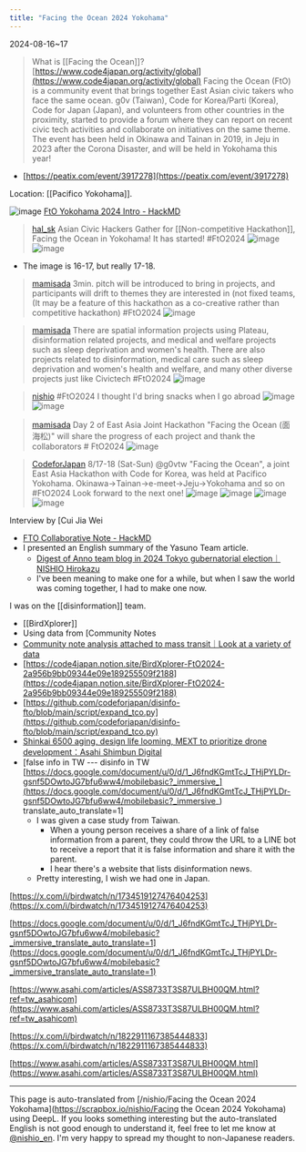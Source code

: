 ```yaml
---
title: "Facing the Ocean 2024 Yokohama"
---
```


2024-08-16~17
> What is [[Facing the Ocean]]?
> [https://www.code4japan.org/activity/global](https://www.code4japan.org/activity/global)
> Facing the Ocean (FtO) is a community event that brings together East Asian civic takers who face the same ocean.
>  g0v (Taiwan), Code for Korea/Parti (Korea), Code for Japan (Japan), and volunteers from other countries in the proximity, started to provide a forum where they can report on recent civic tech activities and collaborate on initiatives on the same theme.
>  The event has been held in Okinawa and Tainan in 2019, in Jeju in 2023 after the Corona Disaster, and will be held in Yokohama this year!
- [https://peatix.com/event/3917278](https://peatix.com/event/3917278)

Location: [[Pacifico Yokohama]].

![image](https://gyazo.com/114b03e66d79c7898611dcd6e24d3141/thumb/1000)
[FtO Yokohama 2024 Intro - HackMD](https://g0v.hackmd.io/@fto/book/%2FVCTm63nQQl6Rh3r_yKjmbw?type=book)

> [hal_sk](https://x.com/hal_sk/status/1824626743698919809) Asian Civic Hackers Gather for [[Non-competitive Hackathon]], Facing the Ocean in Yokohama! It has started!
>  #FtO2024
>  ![image](https://pbs.twimg.com/media/GVJgO7eaEAE3LHj?format=jpg&name=900x900#.png) ![image](https://pbs.twimg.com/media/GVJgO7bbsAAlvR7?format=jpg&name=900x900#.png)
- The image is 16-17, but really 17-18.

> [mamisada](https://x.com/mamisada/status/1824628043044016335) 3min. pitch will be introduced to bring in projects, and participants will drift to themes they are interested in (not fixed teams, (It may be a feature of this hackathon as a co-creative rather than competitive hackathon) #FtO2024
>  ![image](https://pbs.twimg.com/media/GVJhiGCbYAAS-Is?format=jpg&name=medium#.png)

> [mamisada](https://x.com/mamisada/status/1824631494192795952) There are spatial information projects using Plateau, disinformation related projects, and medical and welfare projects such as sleep deprivation and women's health. There are also projects related to disinformation, medical care such as sleep deprivation and women's health and welfare, and many other diverse projects just like Civictech #FtO2024
>  ![image](https://pbs.twimg.com/media/GVJkqpQaEAUmP1J?format=jpg&name=medium#.png)

> [nishio](https://x.com/nishio/status/1824970324171165834) #FtO2024 I thought I'd bring snacks when I go abroad
>  ![image](https://pbs.twimg.com/media/GVOYWHhacAARhMI?format=jpg&name=900x900#.png) ![image](https://pbs.twimg.com/media/GVOYWHdaMAA5iI2?format=jpg&name=900x900#.png)

> [mamisada](https://x.com/mamisada/status/1825007905441296753) Day 2 of East Asia Joint Hackathon "Facing the Ocean (面海松)" will share the progress of each project and thank the collaborators # FtO2024
>  ![image](https://pbs.twimg.com/media/GVO7A9PaAAAQgzN?format=jpg&name=medium#.png)

> [CodeforJapan](https://x.com/CodeforJapan/status/1825014870817087988) 8/17-18 (Sat-Sun)
>  @g0vtw
>  "Facing the Ocean", a joint East Asia Hackathon with Code for Korea, was held at Pacifico Yokohama. Okinawa→Tainan→e-meet→Jeju→Yokohama and so on #FtO2024 Look forward to the next one!
>  ![image](https://pbs.twimg.com/media/GVO_X77bcAAd-m8?format=jpg&name=small#.png)
>  ![image](https://pbs.twimg.com/media/GVO_ftjaQAABhol?format=jpg&name=small#.png) ![image](https://pbs.twimg.com/media/GVPAPCLagAADlfU?format=jpg&name=small#.png) ![image](https://pbs.twimg.com/media/GVPAM2ObIAA5Bew?format=jpg&name=small#.png)

Interview by [Cui Jia Wei
- [FTO Collaborative Note - HackMD](https://g0v.hackmd.io/SiyDkrkQQXuEEczGlYS23A?view)
- I presented an English summary of the Yasuno Team article.
    - [Digest of Anno team blog in 2024 Tokyo gubernatorial election｜NISHIO Hirokazu](https://note.com/nishiohirokazu/n/n0c7805faabca)
    - I've been meaning to make one for a while, but when I saw the world was coming together, I had to make one now.

I was on the [[disinformation]] team.
- [[BirdXplorer]]
- Using data from [Community Notes
- [Community note analysis attached to mass transit｜Look at a variety of data](https://note.com/shioshio38/n/nf99e946ceed9)
- [https://code4japan.notion.site/BirdXplorer-FtO2024-2a956b9bb09344e09e189255509f2188](https://code4japan.notion.site/BirdXplorer-FtO2024-2a956b9bb09344e09e189255509f2188)
- [https://github.com/codeforjapan/disinfo-fto/blob/main/script/expand_tco.py](https://github.com/codeforjapan/disinfo-fto/blob/main/script/expand_tco.py)
- [Shinkai 6500 aging, design life looming, MEXT to prioritize drone development：Asahi Shimbun Digital](https://www.asahi.com/articles/ASS8733T3S87ULBH00QM.html)
- [false info in TW --- disinfo in TW [https://docs.google.com/document/u/0/d/1_J6fndKGmtTcJ_THjPYLDr-gsnf5DOwtoJG7bfu6ww4/mobilebasic?_immersive_](https://docs.google.com/document/u/0/d/1_J6fndKGmtTcJ_THjPYLDr-gsnf5DOwtoJG7bfu6ww4/mobilebasic?_immersive_) translate_auto_translate=1]
    - I was given a case study from Taiwan.
        - When a young person receives a share of a link of false information from a parent, they could throw the URL to a LINE bot to receive a report that it is false information and share it with the parent.
        - I hear there's a website that lists disinformation news.
    - Pretty interesting, I wish we had one in Japan.

[https://x.com/i/birdwatch/n/1734519127476404253](https://x.com/i/birdwatch/n/1734519127476404253)


[https://docs.google.com/document/u/0/d/1_J6fndKGmtTcJ_THjPYLDr-gsnf5DOwtoJG7bfu6ww4/mobilebasic?_immersive_translate_auto_translate=1](https://docs.google.com/document/u/0/d/1_J6fndKGmtTcJ_THjPYLDr-gsnf5DOwtoJG7bfu6ww4/mobilebasic?_immersive_translate_auto_translate=1)



[https://www.asahi.com/articles/ASS8733T3S87ULBH00QM.html?ref=tw_asahicom](https://www.asahi.com/articles/ASS8733T3S87ULBH00QM.html?ref=tw_asahicom)

[https://x.com/i/birdwatch/n/1822911167385444833](https://x.com/i/birdwatch/n/1822911167385444833)

[https://www.asahi.com/articles/ASS8733T3S87ULBH00QM.html](https://www.asahi.com/articles/ASS8733T3S87ULBH00QM.html)



---
This page is auto-translated from [/nishio/Facing the Ocean 2024 Yokohama](https://scrapbox.io/nishio/Facing the Ocean 2024 Yokohama) using DeepL. If you looks something interesting but the auto-translated English is not good enough to understand it, feel free to let me know at [@nishio_en](https://twitter.com/nishio_en). I'm very happy to spread my thought to non-Japanese readers.